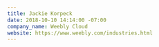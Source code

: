 ```yaml
---
title: Jackie Korpeck
date: 2018-10-10 14:14:00 -07:00
company_name: Weebly Cloud
website: https://www.weebly.com/industries.html
---
```


